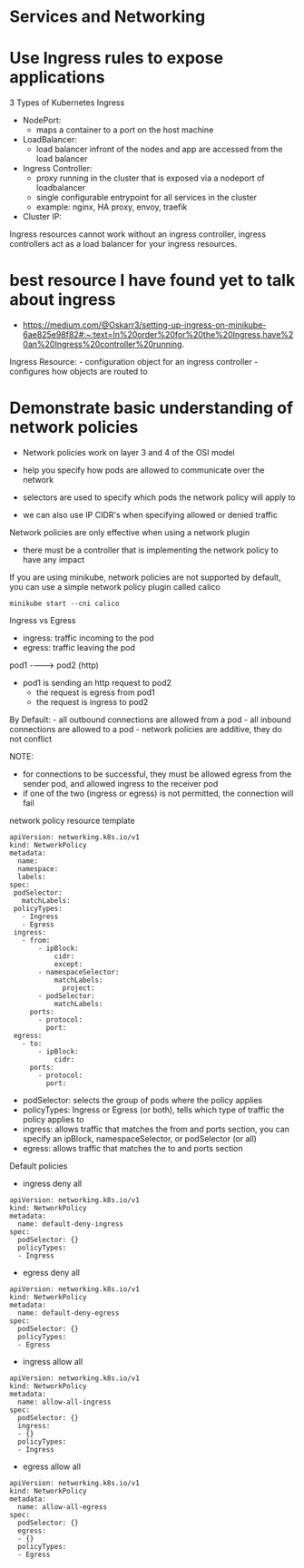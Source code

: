 # Services and Networking 

# Use Ingress rules to expose applications 

3 Types of Kubernetes Ingress
- NodePort: 
    - maps a container to a port on the host machine 
- LoadBalancer: 
    - load balancer infront of the nodes and app are accessed from the load balancer 
- Ingress Controller: 
    - proxy running in the cluster that is exposed via a nodeport of loadbalancer
    - single configurable entrypoint for all services in the cluster
    - example: nginx, HA proxy, envoy, traefik
- Cluster IP:

Ingress resources cannot work without an ingress controller, ingress controllers act as a load balancer for your ingress resources.

# best resource I have found yet to talk about ingress
 - https://medium.com/@Oskarr3/setting-up-ingress-on-minikube-6ae825e98f82#:~:text=In%20order%20for%20the%20Ingress,have%20an%20Ingress%20controller%20running.


Ingress Resource: 
    - configuration object for an ingress controller
    - configures how objects are routed to


# Demonstrate basic understanding of network policies 

- Network policies work on layer 3 and 4 of the OSI model
- help you specify how pods are allowed to communicate over the network 

- selectors are used to specify which pods the network policy will apply to
- we can also use IP CIDR's when specifying allowed or denied traffic 

Network policies are only effective when using a network plugin
- there must be a controller that is implementing the network policy to have any impact

If you are using minikube, network policies are not supported by default, you can use a simple network policy plugin called calico 

``` minikube start --cni calico ``` 


Ingress vs Egress 
- ingress: traffic incoming to the pod 
- egress: traffic leaving the pod 


pod1 ----> pod2 
     (http)
- pod1 is sending an http request to pod2
    - the request is egress from pod1 
    - the request is ingress to pod2   


By Default:
    - all outbound connections are allowed from a pod
    - all inbound connections are allowed to a pod 
    - network policies are additive, they do not conflict

NOTE: 
 - for connections to be successful, they must be allowed egress from the sender pod, and allowed ingress to the receiver pod
 - if one of the two (ingress or egress) is not permitted, the connection will fail

network policy resource template
 ```
 apiVersion: networking.k8s.io/v1
 kind: NetworkPolicy
 metadata:
   name: 
   namespace:
   labels:
spec:
  podSelector:
    matchLabels:
  policyTypes:
    - Ingress
    - Egress 
  ingress:
    - from:
        - ipBlock:
            cidr:
            except: 
        - namespaceSelector:
            matchLabels:
              project:
        - podSelector:
            matchLabels:
      ports:
        - protocol:
          port:
  egress:
    - to:
        - ipBlock:
            cidr:
      ports:
        - protocol:
          port:
 ```

- podSelector: selects the group of pods where the policy applies 
- policyTypes: Ingress or Egress (or both), tells which type of traffic the policy applies to
- ingress: allows traffic that matches the from and ports section, you can specify an ipBlock, namespaceSelector, or podSelector (or all)
- egress: allows traffic that matches the to and ports section


Default policies 

- ingress deny all 

```
apiVersion: networking.k8s.io/v1
kind: NetworkPolicy
metadata:
  name: default-deny-ingress
spec:
  podSelector: {}
  policyTypes:
  - Ingress
```

- egress deny all 

```
apiVersion: networking.k8s.io/v1
kind: NetworkPolicy
metadata:
  name: default-deny-egress
spec:
  podSelector: {}
  policyTypes:
  - Egress
```

- ingress allow all 

```
apiVersion: networking.k8s.io/v1
kind: NetworkPolicy
metadata:
  name: allow-all-ingress
spec:
  podSelector: {}
  ingress:
  - {}
  policyTypes:
  - Ingress
```

- egress allow all 

```
apiVersion: networking.k8s.io/v1
kind: NetworkPolicy
metadata:
  name: allow-all-egress
spec:
  podSelector: {}
  egress:
  - {}
  policyTypes:
  - Egress
```
